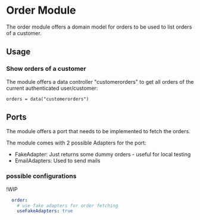 # Order Module

The order module offers a domain model for orders to be used to list orders of a customer.

## Usage

### Show orders of a customer
The module offers a data controller "customerorders" to get all orders of the current authenticated user/customer:

`orders = data("customerorders")`

## Ports
The module offers a port that needs to be implemented to fetch the orders.

The module comes with 2 possible Adapters for the port:
* FakeAdapter: Just returns some dummy orders - useful for local testing
* EmailAdapters: Used to send mails

### possible configurations

!WIP

```yaml
  order:
    # use fake adapters for order fetching
    useFakeAdapters: true
```
